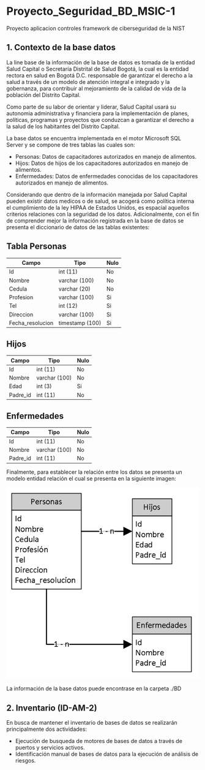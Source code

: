 
# Proyecto_Seguridad_BD_MSIC-1
Proyecto aplicacion controles framework de ciberseguridad de la NIST

## 1. Contexto de la base datos

La line base de la información de la base de datos es tomada de la entidad Salud Capital o Secretaría Distrital de Salud Bogotá, la cual es la entidad rectora en salud en Bogotá D.C. responsable de garantizar el derecho a la salud a través de un modelo de atención integral e integrado y la gobernanza, para contribuir al mejoramiento de la calidad de vida de la población del Distrito Capital.

Como parte de su labor de orientar y liderar, Salud Capital usará su autonomia administrativa y financiera para la implementación de planes, políticas, programas y proyectos que conduzcan a garantizar el derecho a la salud de los habitantes del Distrito Capital.

La base datos se encuentra implementada en el motor Microsoft SQL Server y se compone de tres tablas las cuales son:

* Personas: Datos de capacitadores autorizados en manejo de alimentos.
* Hijos: Datos de hijos de los capacitadores autorizados en manejo de alimentos. 
* Enfermedades: Datos de enfermedades conocidas de los capacitadores autorizados en manejo de alimentos.

Considerando que dentro de la información manejada por Salud Capital pueden existir datos medicos o de salud, se acogerá como política interna el cumplimiento de la ley HIPAA de Estados Unidos, es espacial aquellos criterios relaciones con la seguridad de los datos. Adicionalmente, con el fin de comprender mejor la información registrada en la base de datos se presenta el diccionario de datos de las tablas existentes:

## Tabla Personas

Campo | Tipo | Nulo
----- | ---- | ----
Id | int (11) | No 
Nombre | varchar (100) | No
Cedula | varchar (20) | No
Profesion | varchar (100) | Si
Tel | int (12) | Si
Direccion | varchar (100) | Si
Fecha_resolucion | timestamp (100) | Si

## Hijos

Campo | Tipo | Nulo
----- | ---- | ----
Id | int (11) | No 
Nombre | varchar (100) | No
Edad | int (3) | Si
Padre_id | int (11) | No

## Enfermedades

Campo | Tipo | Nulo
----- | ---- | ----
Id | int (11) | No 
Nombre | varchar (100) | No
Padre_id | int (11) | No

Finalmente, para establecer la relación entre los datos se presenta un modelo entidad relación el cual se presenta en la siguiente imagen:

![GitHub ModeloER](./BD/BD.PNG)

La información de la base datos puede encontrase en la carpeta ./BD

## 2. Inventario (ID-AM-2)

En busca de  mantener el inventario de bases de datos se realizarán principalmente dos actividades:

* Ejecución de busqueda de motores de bases de datos a través de puertos y servicios activos.
* Identificación manual de bases de datos para la ejecución de análisis de riesgos.
